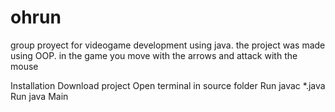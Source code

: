 # ohrun
group proyect for videogame development using java. the project was made using OOP.
in the game you move with the arrows and attack with the mouse

Installation
Download project
Open terminal in source folder
Run javac *.java
Run java Main
